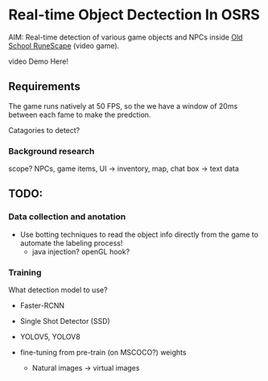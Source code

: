 # Real-time Object Dectection In OSRS

AIM: Real-time detection of various game objects and NPCs inside [Old School RuneScape](https://www.oldschool.runescape.com/) (video game). 

video Demo Here!


## Requirements 

The game runs natively at 50 FPS, so the we have a window of 20ms between each fame to make the predction. 

Catagories to detect?
### Background research
scope? 
NPCs, game items, UI -> inventory, map, chat box -> text data


## TODO:

### Data collection and anotation
- Use botting techniques to read the object info directly from the game to automate the labeling process!
    - java injection? openGL hook? 

### Training 

What detection model to use? 
  - Faster-RCNN
  - Single Shot Detector (SSD)
  - YOLOV5, YOLOV8

  - fine-tuning from pre-train (on MSCOCO?) weights
    - Natural images -> virtual images   



